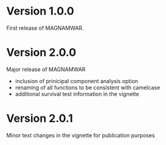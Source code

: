 # Version 1.0.0

First release of MAGNAMWAR.

# Version 2.0.0

Major release of MAGNAMWAR
* inclusion of prinicipal component analysis option
* renaming of all functions to be consistent with camelcase
* additional survival test information in the vignette

# Version 2.0.1

Minor text changes in the vignette for publication purposes